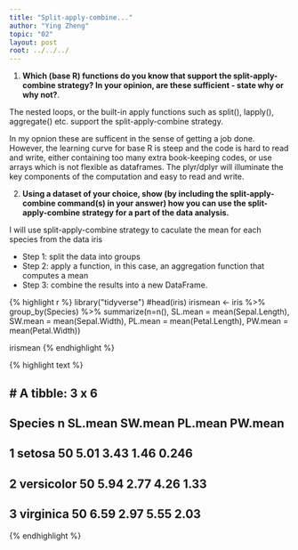 ```yaml
---
title: "Split-apply-combine..."
author: "Ying Zheng"
topic: "02"
layout: post
root: ../../../
---
```





1. **Which (base R) functions do you know that support the split-apply-combine strategy? In your opinion, are these sufficient - state why or why not?**. 


The nested loops, or the built-in apply functions such as split(), lapply(), aggregate() etc. support the split-apply-combine strategy.


In my opnion these are sufficent in the sense of getting a job done. However, the learning curve for base R is steep and the code is hard to read and write, either containing too many extra book-keeping codes, or use arrays which is not flexible as dataframes. The plyr/dplyr will illuminate the key components of the computation and easy to read and write.



2. **Using a dataset of your choice, show (by including the split-apply-combine command(s) in your answer) how you can use the split-apply-combine strategy for a part of the data analysis.**


I will use split-apply-combine strategy to caculate the mean for each species from the data iris

- Step 1: split the data into groups
- Step 2: apply a function, in this case, an aggregation function that computes a mean
- Step 3: combine the results into a new DataFrame.




{% highlight r %}
library("tidyverse")
#head(iris)
irismean <- iris %>%
  group_by(Species) %>%
  summarize(n=n(), SL.mean = mean(Sepal.Length), SW.mean = mean(Sepal.Width), PL.mean = mean(Petal.Length), PW.mean = mean(Petal.Width))


irismean
{% endhighlight %}



{% highlight text %}
## # A tibble: 3 x 6
##   Species        n SL.mean SW.mean PL.mean PW.mean
##   <fct>      <int>   <dbl>   <dbl>   <dbl>   <dbl>
## 1 setosa        50    5.01    3.43    1.46   0.246
## 2 versicolor    50    5.94    2.77    4.26   1.33 
## 3 virginica     50    6.59    2.97    5.55   2.03
{% endhighlight %}


